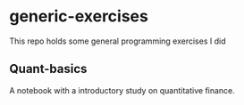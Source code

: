 # generic-exercises
This repo holds some general programming exercises I did

## Quant-basics
A notebook with a introductory study on quantitative finance.
